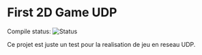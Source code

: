 # First 2D Game UDP

Compile status: ![Status](https://travis-ci.org/mrdev023/First-2D-Game-UDP.svg?branch=master)

Ce projet est juste un test pour la realisation de jeu en reseau UDP.
